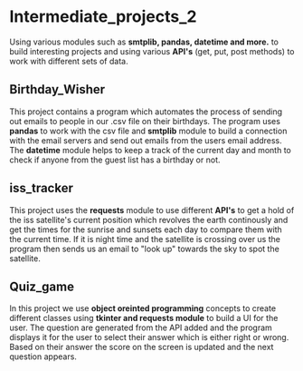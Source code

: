 # Intermediate_projects_2
Using various modules such as **smtplib, pandas, datetime and more.** to build interesting projects and using various **API's** (get, put, post methods) to work with different sets of data. 
 ## Birthday_Wisher
This project contains a program which automates the process of sending out emails to people in our .csv file on their birthdays. The program uses **pandas** 
to work with the csv file and **smtplib** module to build a connection with the email servers and send out emails from the users email address. The **datetime** module helps to keep a track of the current 
day and month to check if anyone from the guest list has a birthday or not.
## iss_tracker
This project uses the **requests** module to use different **API's** to get a hold of the iss satellite's current position which revolves the earth continously and get the times for the sunrise and sunsets each day to compare them with the current time. If it is night time and the satellite is crossing over us the program then sends us an email to "look up" towards the sky to spot the satellite.
## Quiz_game
In this project we use **object oreinted programming** concepts to create different classes using **tkinter and requests module** to build a UI for the user. The question are generated from the API added and the program displays it for the user to select their answer which is either right or wrong. Based on their answer the score on the screen is updated and the next question appears.
